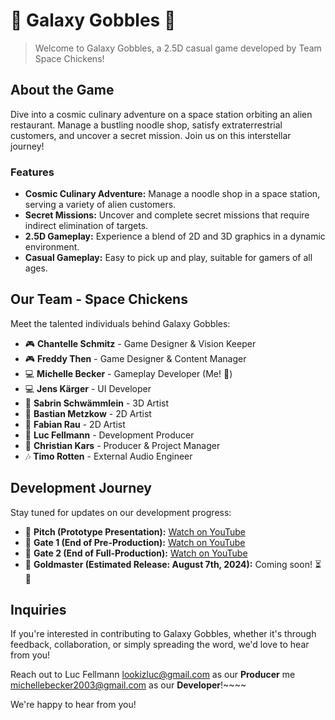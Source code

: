 # 🚀 Galaxy Gobbles 🍴
> Welcome to Galaxy Gobbles, a 2.5D casual game developed by Team Space Chickens!

## About the Game
Dive into a cosmic culinary adventure on a space station orbiting an alien restaurant. Manage a bustling noodle shop, satisfy extraterrestrial customers, and uncover a secret mission. Join us on this interstellar journey!

### Features
- **Cosmic Culinary Adventure:** Manage a noodle shop in a space station, serving a variety of alien customers.
- **Secret Missions:** Uncover and complete secret missions that require indirect elimination of targets.
- **2.5D Gameplay:** Experience a blend of 2D and 3D graphics in a dynamic environment.
- **Casual Gameplay:** Easy to pick up and play, suitable for gamers of all ages.

## Our Team - Space Chickens
Meet the talented individuals behind Galaxy Gobbles:

- 🎮 **Chantelle Schmitz** - Game Designer & Vision Keeper 
- 🎮 **Freddy Then** - Game Designer & Content Manager
- 💻 **Michelle Becker** - Gameplay Developer (Me! 👋) 
- 💻 **Jens Kärger** - UI Developer 
- 🎨 **Sabrin Schwämmlein** - 3D Artist 
- 🎨 **Bastian Metzkow** - 2D Artist 
- 🎨 **Fabian Rau** - 2D Artist 
- 🏢 **Luc Fellmann** - Development Producer
- 🏢 **Christian Kars** - Producer & Project Manager
- 🎶 **Timo Rotten** - External Audio Engineer

## Development Journey
Stay tuned for updates on our development progress:

- 🔗 **Pitch (Prototype Presentation):** [Watch on YouTube](https://youtu.be/wMgFW1ivDR4)
- 🔗 **Gate 1 (End of Pre-Production):** [Watch on YouTube](https://youtu.be/PqtghV9fDvA)
- 🔗 **Gate 2 (End of Full-Production):** [Watch on YouTube](https://youtu.be/yq1xGZLbCBM)
- 🔗 **Goldmaster (Estimated Release: August 7th, 2024):** Coming soon! ⏳📅

## Inquiries

If you're interested in contributing to Galaxy Gobbles, whether it's through feedback, collaboration, or simply spreading the word, we'd love to hear from you! 

Reach out to Luc Fellmann [lookizluc@gmail.com](mailto://lookizluc@gmail.com) as our **Producer** me [michellebecker2003@gmail.com](mailto://michellebecker2003@gmail.com) as our **Developer**!~~~~

We're happy to hear from you!
